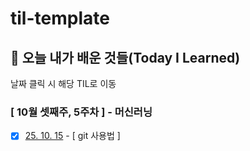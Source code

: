 # til-template

## 🚀 오늘 내가 배운 것들(Today I Learned)

날짜 클릭 시 해당 TIL로 이동 

### [ 10월 셋째주, 5주차 ] - 머신러닝 

- [x] [25. 10. 15](https://github.com/100-hours-a-week/erica-til/blob/main/April/2024-04-15.md) - [ git 사용법 ]

